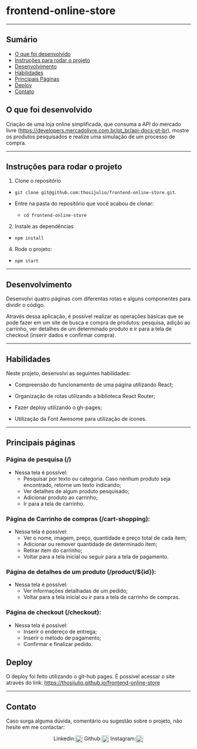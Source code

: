 # frontend-online-store

---

## Sumário

- [O que foi desenvolvido](#o-que-foi-desenvolvido)
- [Instruções para rodar o projeto](#instruções-para-rodar-o-projeto)
- [Desenvolvimento](#desenvolvimento)
- [Habilidades](#habilidades)
- [Principais Páginas](#principais-páginas)
- [Deploy](#deploy)
- [Contato](#contato)

## O que foi desenvolvido

Criação de uma loja online simplificada, que consuma a API do mercado livre (https://developers.mercadolivre.com.br/pt_br/api-docs-pt-br), mostre os produtos pesquisados e realize uma simulação de um processo de compra.

---

## Instruções para rodar o projeto

1. Clone o repositório

- `git clone git@github.com:thosijulio/frontend-online-store.git`.

- Entre na pasta do repositório que você acabou de clonar:
  - `cd frontend-online-store`

2. Instale as dependências

- `npm install`

4. Rode o projeto:

- `npm start`

---

## Desenvolvimento

Desenvolvi quatro páginas com diferentas rotas e alguns componentes para dividir o código.

Através dessa aplicação, é possível realizar as operações básicas que se pode fazer em um site de busca e compra de produtos: pesquisa, adição ao carrinho, ver detalhes de um determinado produto e ir para a tela de checkout (inserir dados e confirmar compra).

---

## Habilidades

Neste projeto, desenvolvi as seguintes habilidades:

- Compreensão do funcionamento de uma página utilizando React;

- Organização de rotas utilizando a biblioteca React Router;

- Fazer deploy utilizando o gh-pages;

- Utilização da Font Awesome para utilização de ícones.

---

## Principais páginas

### Página de pesquisa (/)

- Nessa tela é possível:
  -  Pesquisar por texto ou categoria. Caso nenhum produto seja encontrado, retorne um texto indicando;
  -  Ver detalhes de algum produto pesquisado;
  -  Adicionar produto ao carrinho;
  -  Ir para a tela de carrinho.

### Página de Carrinho de compras (/cart-shopping):
- Nessa tela é possível:
  - Ver o nome, imagem, preço, quantidade e preço total de cada item;
  - Adicionar ou remover quantidade de determinado item;
  - Retirar item do carrinho;
  - Voltar para a tela inicial ou seguir para a tela de pagamento.

### Página de detalhes de um produto (/product/${id}):
- Nessa tela é possível:
  - Ver informações detalhadas de um pedido;
  - Voltar para a tela inicial ou ir para a tela de carrinho de compras.

### Página de checkout (/checkout):
- Nessa tela é possível:
  - Inserir o endereço de entrega;
  - Inserir o método de pagamento;
  - Confirmar e finalizar pedido.

## Deploy
  O deploy foi feito utilizando o git-hub pages. É possível acessar o site através do link: https://thosijulio.github.io/frontend-online-store

---

## Contato
Caso surga alguma dúvida, comentário ou sugestão sobre o projeto, não hesite em me contactar:
<p align=center>
Linkedin:<a href="https://www.linkedin.com/in/thosijulio/" target="blank"><img align="center" src="https://cdn.jsdelivr.net/npm/simple-icons@3.0.1/icons/linkedin.svg" alt="thosijulio" height="20" width="20" /></a>
Github:<a href="https://www.github.com/thosijulio/" target="blank"><img align="center" src="https://cdn.jsdelivr.net/npm/simple-icons@3.0.1/icons/github.svg" alt="thosijulio" height="20" width="20" /></a>
Instagram:<a href="https://www.instagram.com/thosijulio" target="blank"><img align="center" src="https://cdn.jsdelivr.net/npm/simple-icons@3.0.1/icons/instagram.svg" alt="thosijulio" height="20" width="20" /></a>
</p>
